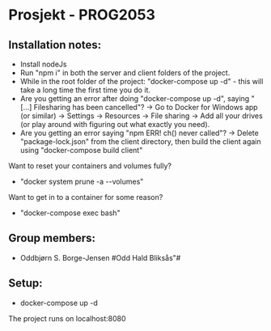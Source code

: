 # Prosjekt - PROG2053

## Installation notes: 
- Install nodeJs
- Run "npm i" in both the server and client folders of the project.    
- While in the root folder of the project: "docker-compose up -d" - this will take a long time the first time you do it.
- Are you getting an error after doing "docker-compose up -d", saying "[...] Filesharing has been cancelled"? 
-> Go to Docker for Windows app (or similar) -> Settings -> Resources -> File sharing -> Add all your drives (or play around with figuring out what exactly you need).
- Are you getting an error saying "npm ERR! ch() never called"? 
-> Delete "package-lock.json" from the client directory, then build the client again using "docker-compose build client"

Want to reset your containers and volumes fully? 
- "docker system prune -a --volumes"

Want to get in to a container for some reason? 
- "docker-compose exec <containername> bash" 

## Group members:     
- Oddbjørn S. Borge-Jensen
#Odd Hald Bliksås"#   
## Setup: 
- docker-compose up -d   

The project runs on localhost:8080   
